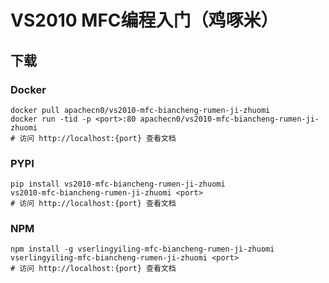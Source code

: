 # VS2010 MFC编程入门（鸡啄米）

## 下载

### Docker

```
docker pull apachecn0/vs2010-mfc-biancheng-rumen-ji-zhuomi
docker run -tid -p <port>:80 apachecn0/vs2010-mfc-biancheng-rumen-ji-zhuomi
# 访问 http://localhost:{port} 查看文档
```

### PYPI

```
pip install vs2010-mfc-biancheng-rumen-ji-zhuomi
vs2010-mfc-biancheng-rumen-ji-zhuomi <port>
# 访问 http://localhost:{port} 查看文档
```

### NPM

```
npm install -g vserlingyiling-mfc-biancheng-rumen-ji-zhuomi
vserlingyiling-mfc-biancheng-rumen-ji-zhuomi <port>
# 访问 http://localhost:{port} 查看文档
```
